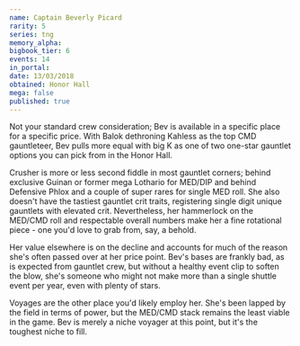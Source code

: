 ```yaml
---
name: Captain Beverly Picard
rarity: 5
series: tng
memory_alpha:
bigbook_tier: 6
events: 14
in_portal:
date: 13/03/2018
obtained: Honor Hall
mega: false
published: true
---
```


Not your standard crew consideration; Bev is available in a specific place for a specific price. With Balok dethroning Kahless as the top CMD gauntleteer, Bev pulls more equal with big K as one of two one-star gauntlet options you can pick from in the Honor Hall.

Crusher is more or less second fiddle in most gauntlet corners; behind exclusive Guinan or former mega Lothario for MED/DIP and behind Defensive Phlox and a couple of super rares for single MED roll. She also doesn't have the tastiest gauntlet crit traits, registering single digit unique gauntlets with elevated crit. Nevertheless, her hammerlock on the MED/CMD roll and respectable overall numbers make her a fine rotational piece - one you'd love to grab from, say, a behold.

Her value elsewhere is on the decline and accounts for much of the reason she's often passed over at her price point. Bev's bases are frankly bad, as is expected from gauntlet crew, but without a healthy event clip to soften the blow, she's someone who might not make more than a single shuttle event per year, even with plenty of stars.

Voyages are the other place you'd likely employ her. She's been lapped by the field in terms of power, but the MED/CMD stack remains the least viable in the game. Bev is merely a niche voyager at this point, but it's the toughest niche to fill.
